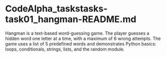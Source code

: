# CodeAlpha_taskstasks-task01_hangman-README.md
Hangman is a text-based word-guessing game. The player guesses a hidden word one letter at a time, with a maximum of 6 wrong attempts. The game uses a list of 5 predefined words and demonstrates Python basics: loops, conditionals, strings, lists, and the random module.

